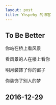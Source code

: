 ```yaml
---
layout: post
title: Yhspehy 的博客
---
```


## To Be Better 

你站在桥上看风景

看风景的人在楼上看你

明月装饰了你的窗子

你装饰了别人的梦

## 2016-12-29
